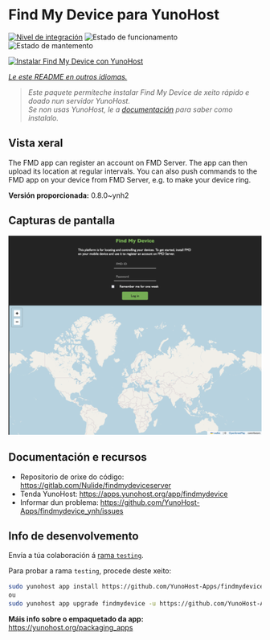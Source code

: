 <!--
NOTA: Este README foi creado automáticamente por <https://github.com/YunoHost/apps/tree/master/tools/readme_generator>
NON debe editarse manualmente.
-->

# Find My Device para YunoHost

[![Nivel de integración](https://apps.yunohost.org/badge/integration/findmydevice)](https://ci-apps.yunohost.org/ci/apps/findmydevice/)
![Estado de funcionamento](https://apps.yunohost.org/badge/state/findmydevice)
![Estado de mantemento](https://apps.yunohost.org/badge/maintained/findmydevice)

[![Instalar Find My Device con YunoHost](https://install-app.yunohost.org/install-with-yunohost.svg)](https://install-app.yunohost.org/?app=findmydevice)

*[Le este README en outros idiomas.](./ALL_README.md)*

> *Este paquete permíteche instalar Find My Device de xeito rápido e doado nun servidor YunoHost.*  
> *Se non usas YunoHost, le a [documentación](https://yunohost.org/install) para saber como instalalo.*

## Vista xeral

The FMD app can register an account on FMD Server. The app can then upload its location at regular intervals.
You can also push commands to the FMD app on your device from FMD Server, e.g. to make your device ring.

**Versión proporcionada:** 0.8.0~ynh2

## Capturas de pantalla

![Captura de pantalla de Find My Device](./doc/screenshots/screenshot.png)

## Documentación e recursos

- Repositorio de orixe do código: <https://gitlab.com/Nulide/findmydeviceserver>
- Tenda YunoHost: <https://apps.yunohost.org/app/findmydevice>
- Informar dun problema: <https://github.com/YunoHost-Apps/findmydevice_ynh/issues>

## Info de desenvolvemento

Envía a túa colaboración á [rama `testing`](https://github.com/YunoHost-Apps/findmydevice_ynh/tree/testing).

Para probar a rama `testing`, procede deste xeito:

```bash
sudo yunohost app install https://github.com/YunoHost-Apps/findmydevice_ynh/tree/testing --debug
ou
sudo yunohost app upgrade findmydevice -u https://github.com/YunoHost-Apps/findmydevice_ynh/tree/testing --debug
```

**Máis info sobre o empaquetado da app:** <https://yunohost.org/packaging_apps>
